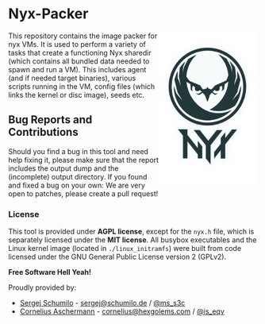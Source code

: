 # Nyx-Packer

<p>
<img align="right" width="200"  src="logo.png">
</p>

This repository contains the image packer for nyx VMs. It is used to perform a variety of tasks that create a functioning Nyx sharedir (which contains all bundled data needed to spawn and run a VM). This includes agent (and if needed target binaries), various scripts running in the VM, config files (which links the kernel or disc image), seeds etc.  

## Bug Reports and Contributions

Should you find a bug in this tool and need help fixing it, please make sure that the report includes the output dump and the (incomplete) output directory. If you found and fixed a bug on your own: We are very open to patches, please create a pull request!  

### License

This tool is provided under **AGPL license**, except for the `nyx.h` file, which is separately licensed under the **MIT license**. 
All busybox executables and the Linux kernel image (located in `./linux_initramfs`) were built from code licensed under the GNU General Public License version 2 (GPLv2).


**Free Software Hell Yeah!** 

Proudly provided by: 
* [Sergej Schumilo](http://schumilo.de) - sergej@schumilo.de / [@ms_s3c](https://twitter.com/ms_s3c)
* [Cornelius Aschermann](https://hexgolems.com) - cornelius@hexgolems.com / [@is_eqv](https://twitter.com/is_eqv)
